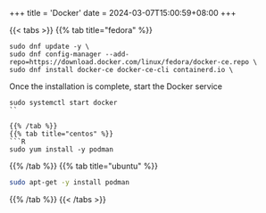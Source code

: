 +++
title = 'Docker'
date = 2024-03-07T15:00:59+08:00
+++


{{< tabs >}}
{{% tab title="fedora" %}}
```shell
sudo dnf update -y \
sudo dnf config-manager --add-repo=https://download.docker.com/linux/fedora/docker-ce.repo \
sudo dnf install docker-ce docker-ce-cli containerd.io \
```
Once the installation is complete, start the Docker service
```shell
sudo systemctl start docker
``

{{% /tab %}}
{{% tab title="centos" %}}
```R
sudo yum install -y podman
```
{{% /tab %}}
{{% tab title="ubuntu" %}}
```Bash
sudo apt-get -y install podman
```
{{% /tab %}}
{{< /tabs >}}